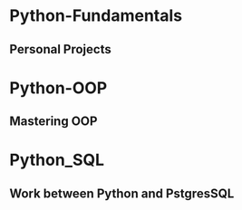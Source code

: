# Python-Fundamentals
Personal Projects
---

# Python-OOP
Mastering OOP
---

# Python_SQL
Work between Python and PstgresSQL
---
